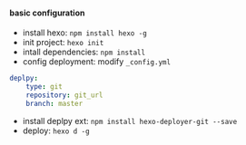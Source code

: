 #### basic configuration

- install hexo: `npm install hexo -g`
- init project: `hexo init`
- intall dependencies: `npm install`
- config deployment: modify `_config.yml`
```yml
deplpy:
    type: git
    repository: git_url
    branch: master
```
- install deplpy ext: `npm install hexo-deployer-git --save`
- deploy: `hexo d -g`
